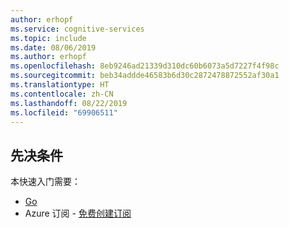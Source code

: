 ```yaml
---
author: erhopf
ms.service: cognitive-services
ms.topic: include
ms.date: 08/06/2019
ms.author: erhopf
ms.openlocfilehash: 8eb9246ad21339d310dc60b6073a5d7227f4f98c
ms.sourcegitcommit: beb34addde46583b6d30c2872478872552af30a1
ms.translationtype: HT
ms.contentlocale: zh-CN
ms.lasthandoff: 08/22/2019
ms.locfileid: "69906511"
---
```

## <a name="prerequisites"></a>先决条件

本快速入门需要：

* [Go](https://golang.org/doc/install)
* Azure 订阅 - [免费创建订阅](https://azure.microsoft.com/free/)
